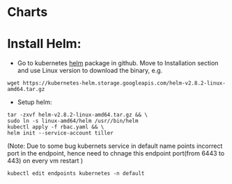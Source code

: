 # Charts


# Install Helm:

- Go to kubernetes [helm](https://github.com/kubernetes/helm) package in github. Move to Installation section and use Linux version to download the binary, e.g.

```console
wget https://kubernetes-helm.storage.googleapis.com/helm-v2.8.2-linux-amd64.tar.gz
```

- Setup helm:

```console
tar -zxvf helm-v2.8.2-linux-amd64.tar.gz && \
sudo ln -s linux-amd64/helm /usr//bin/helm
kubectl apply -f rbac.yaml && \
helm init --service-account tiller
```

(Note: Due to some bug kubernets service in default name points incorrect port in the endpoint, hence need to chnage this endpoint port(from 6443 to 443) on every vm restart )

```console
kubectl edit endpoints kubernetes -n default
```


